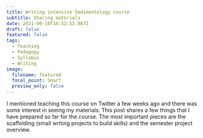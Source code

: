 ```yaml
---
title: Writing intensive Sedimentology course
subtitle: Sharing materials
date: 2021-09-10T16:52:52.087Z
draft: false
featured: false
tags:
  - Teaching
  - Pedagogy
  - Syllabus
  - Writing
image:
  filename: featured
  focal_point: Smart
  preview_only: false
---
```

I mentioned teaching this course on Twitter a few weeks ago and there was some interest in seeing my materials. This post shares a few things that I have prepared so far for the course. The most important pieces are the scaffolding (small writing projects to build skills) and the semester project overview.